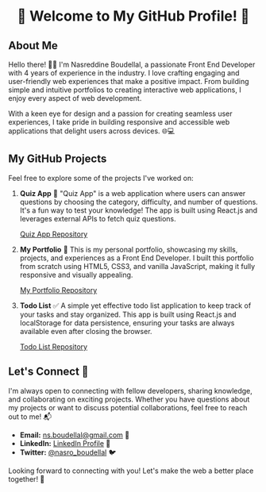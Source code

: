 <!-- Add a Header Image -->
<!-- 
<p align="center">
  <img src="https://www12.0zz0.com/2023/07/27/08/312609497.jpg" alt="Header Image" width="530" height="720">
</p>
-->
<h1 align="center">👋 Welcome to My GitHub Profile! 🚀</h1>

## About Me

Hello there! 👨‍💻 I'm Nasreddine Boudellal, a passionate Front End Developer with 4 years of experience in the industry. I love crafting engaging and user-friendly web experiences that make a positive impact. From building simple and intuitive portfolios to creating interactive web applications, I enjoy every aspect of web development.

With a keen eye for design and a passion for creating seamless user experiences, I take pride in building responsive and accessible web applications that delight users across devices. 🌐💻

## My GitHub Projects

Feel free to explore some of the projects I've worked on:

1. **Quiz App** 🎯
   "Quiz App" is a web application where users can answer questions by choosing the category, difficulty, and number of questions. It's a fun way to test your knowledge! The app is built using React.js and leverages external APIs to fetch quiz questions.

   [Quiz App Repository](https://github.com/nasreddine19/Quiz-app)

2. **My Portfolio** 📂
   This is my personal portfolio, showcasing my skills, projects, and experiences as a Front End Developer. I built this portfolio from scratch using HTML5, CSS3, and vanilla JavaScript, making it fully responsive and visually appealing.

   [My Portfolio Repository](https://github.com/nasreddine19/my-portfolio)

3. **Todo List** ✅
   A simple yet effective todo list application to keep track of your tasks and stay organized. This app is built using React.js and localStorage for data persistence, ensuring your tasks are always available even after closing the browser.

   [Todo List Repository](https://github.com/nasreddine19/Todo-List)

## Let's Connect 🤝

I'm always open to connecting with fellow developers, sharing knowledge, and collaborating on exciting projects. Whether you have questions about my projects or want to discuss potential collaborations, feel free to reach out to me! 📬

- **Email:** [ns.boudellal@gmail.com](mailto:ns.boudellal@gmail.com) 📧
- **LinkedIn:** [LinkedIn Profile](https://www.linkedin.com/in/nasreddine-boudellal-2654b2285/) 💼
- **Twitter:** [@nasro_boudellal](https://twitter.com/nasro_boudellal) 🐦

Looking forward to connecting with you! Let's make the web a better place together! 🌈
